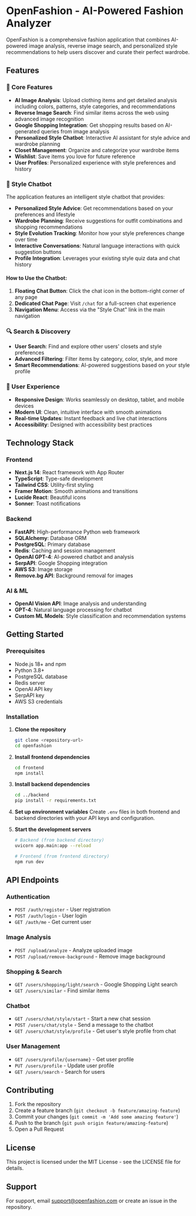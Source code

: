# OpenFashion - AI-Powered Fashion Analyzer

OpenFashion is a comprehensive fashion application that combines AI-powered image analysis, reverse image search, and personalized style recommendations to help users discover and curate their perfect wardrobe.

## Features

### 🎯 Core Features
- **AI Image Analysis**: Upload clothing items and get detailed analysis including colors, patterns, style categories, and recommendations
- **Reverse Image Search**: Find similar items across the web using advanced image recognition
- **Google Shopping Integration**: Get shopping results based on AI-generated queries from image analysis
- **Personalized Style Chatbot**: Interactive AI assistant for style advice and wardrobe planning
- **Closet Management**: Organize and categorize your wardrobe items
- **Wishlist**: Save items you love for future reference
- **User Profiles**: Personalized experience with style preferences and history

### 🤖 Style Chatbot
The application features an intelligent style chatbot that provides:
- **Personalized Style Advice**: Get recommendations based on your preferences and lifestyle
- **Wardrobe Planning**: Receive suggestions for outfit combinations and shopping recommendations
- **Style Evolution Tracking**: Monitor how your style preferences change over time
- **Interactive Conversations**: Natural language interactions with quick suggestion buttons
- **Profile Integration**: Leverages your existing style quiz data and chat history

#### How to Use the Chatbot:
1. **Floating Chat Button**: Click the chat icon in the bottom-right corner of any page
2. **Dedicated Chat Page**: Visit `/chat` for a full-screen chat experience
3. **Navigation Menu**: Access via the "Style Chat" link in the main navigation

### 🔍 Search & Discovery
- **User Search**: Find and explore other users' closets and style preferences
- **Advanced Filtering**: Filter items by category, color, style, and more
- **Smart Recommendations**: AI-powered suggestions based on your style profile

### 📱 User Experience
- **Responsive Design**: Works seamlessly on desktop, tablet, and mobile devices
- **Modern UI**: Clean, intuitive interface with smooth animations
- **Real-time Updates**: Instant feedback and live chat interactions
- **Accessibility**: Designed with accessibility best practices

## Technology Stack

### Frontend
- **Next.js 14**: React framework with App Router
- **TypeScript**: Type-safe development
- **Tailwind CSS**: Utility-first styling
- **Framer Motion**: Smooth animations and transitions
- **Lucide React**: Beautiful icons
- **Sonner**: Toast notifications

### Backend
- **FastAPI**: High-performance Python web framework
- **SQLAlchemy**: Database ORM
- **PostgreSQL**: Primary database
- **Redis**: Caching and session management
- **OpenAI GPT-4**: AI-powered chatbot and analysis
- **SerpAPI**: Google Shopping integration
- **AWS S3**: Image storage
- **Remove.bg API**: Background removal for images

### AI & ML
- **OpenAI Vision API**: Image analysis and understanding
- **GPT-4**: Natural language processing for chatbot
- **Custom ML Models**: Style classification and recommendation systems

## Getting Started

### Prerequisites
- Node.js 18+ and npm
- Python 3.8+
- PostgreSQL database
- Redis server
- OpenAI API key
- SerpAPI key
- AWS S3 credentials

### Installation

1. **Clone the repository**
   ```bash
   git clone <repository-url>
   cd openfashion
   ```

2. **Install frontend dependencies**
   ```bash
   cd frontend
   npm install
   ```

3. **Install backend dependencies**
   ```bash
   cd ../backend
   pip install -r requirements.txt
   ```

4. **Set up environment variables**
   Create `.env` files in both frontend and backend directories with your API keys and configuration.

5. **Start the development servers**
   ```bash
   # Backend (from backend directory)
   uvicorn app.main:app --reload
   
   # Frontend (from frontend directory)
   npm run dev
   ```

## API Endpoints

### Authentication
- `POST /auth/register` - User registration
- `POST /auth/login` - User login
- `GET /auth/me` - Get current user

### Image Analysis
- `POST /upload/analyze` - Analyze uploaded image
- `POST /upload/remove-background` - Remove image background

### Shopping & Search
- `GET /users/shopping/light/search` - Google Shopping Light search
- `GET /users/similar` - Find similar items

### Chatbot
- `GET /users/chat/style/start` - Start a new chat session
- `POST /users/chat/style` - Send a message to the chatbot
- `GET /users/chat/style/profile` - Get user's style profile from chat

### User Management
- `GET /users/profile/{username}` - Get user profile
- `PUT /users/profile` - Update user profile
- `GET /users/search` - Search for users

## Contributing

1. Fork the repository
2. Create a feature branch (`git checkout -b feature/amazing-feature`)
3. Commit your changes (`git commit -m 'Add some amazing feature'`)
4. Push to the branch (`git push origin feature/amazing-feature`)
5. Open a Pull Request

## License

This project is licensed under the MIT License - see the LICENSE file for details.

## Support

For support, email support@openfashion.com or create an issue in the repository.
